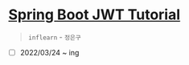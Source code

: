 # [Spring Boot JWT Tutorial](https://www.inflearn.com/course/%EC%8A%A4%ED%94%84%EB%A7%81%EB%B6%80%ED%8A%B8-jwt/dashboard)

> `inflearn` - `정은구`

- [ ] 2022/03/24 ~ ing
